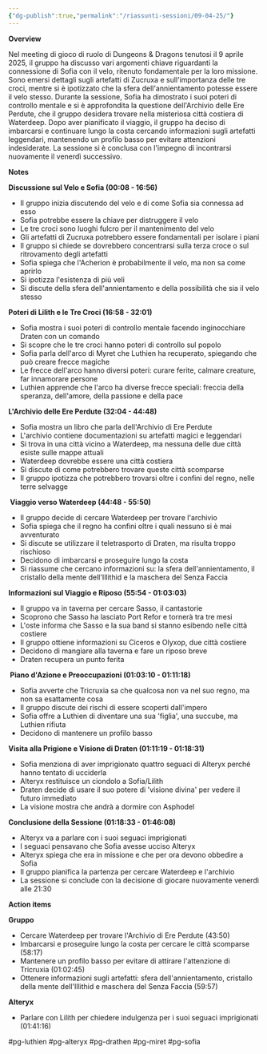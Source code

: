 ```yaml
---
{"dg-publish":true,"permalink":"/riassunti-sessioni/09-04-25/"}
---
```


**Overview**

Nel meeting di gioco di ruolo di Dungeons & Dragons tenutosi il 9 aprile 2025, il gruppo ha discusso vari argomenti chiave riguardanti la connessione di Sofia con il velo, ritenuto fondamentale per la loro missione. Sono emersi dettagli sugli artefatti di Zucruxa e sull'importanza delle tre croci, mentre si è ipotizzato che la sfera dell'annientamento potesse essere il velo stesso. Durante la sessione, Sofia ha dimostrato i suoi poteri di controllo mentale e si è approfondita la questione dell'Archivio delle Ere Perdute, che il gruppo desidera trovare nella misteriosa città costiera di Waterdeep. Dopo aver pianificato il viaggio, il gruppo ha deciso di imbarcarsi e continuare lungo la costa cercando informazioni sugli artefatti leggendari, mantenendo un profilo basso per evitare attenzioni indesiderate. La sessione si è conclusa con l'impegno di incontrarsi nuovamente il venerdì successivo.

**Notes**

**Discussione sul Velo e Sofia (00:08 - 16:56)**

- Il gruppo inizia discutendo del velo e di come Sofia sia connessa ad esso
- Sofia potrebbe essere la chiave per distruggere il velo
- Le tre croci sono luoghi fulcro per il mantenimento del velo
- Gli artefatti di Zucruxa potrebbero essere fondamentali per isolare i piani
- Il gruppo si chiede se dovrebbero concentrarsi sulla terza croce o sul ritrovamento degli artefatti
- Sofia spiega che l'Acherion è probabilmente il velo, ma non sa come aprirlo
- Si ipotizza l'esistenza di più veli
- Si discute della sfera dell'annientamento e della possibilità che sia il velo stesso

**Poteri di Lilith e le Tre Croci (16:58 - 32:01)**

- Sofia mostra i suoi poteri di controllo mentale facendo inginocchiare Draten con un comando
- Si scopre che le tre croci hanno poteri di controllo sul popolo
- Sofia parla dell'arco di Myret che Luthien ha recuperato, spiegando che può creare frecce magiche
- Le frecce dell'arco hanno diversi poteri: curare ferite, calmare creature, far innamorare persone
- Luthien apprende che l'arco ha diverse frecce speciali: freccia della speranza, dell'amore, della passione e della pace

**L'Archivio delle Ere Perdute (32:04 - 44:48)**

- Sofia mostra un libro che parla dell'Archivio di Ere Perdute
- L'archivio contiene documentazioni su artefatti magici e leggendari
- Si trova in una città vicino a Waterdeep, ma nessuna delle due città esiste sulle mappe attuali
- Waterdeep dovrebbe essere una città costiera
- Si discute di come potrebbero trovare queste città scomparse
- Il gruppo ipotizza che potrebbero trovarsi oltre i confini del regno, nelle terre selvagge

**️ Viaggio verso Waterdeep (44:48 - 55:50)**

- Il gruppo decide di cercare Waterdeep per trovare l'archivio
- Sofia spiega che il regno ha confini oltre i quali nessuno si è mai avventurato
- Si discute se utilizzare il teletrasporto di Draten, ma risulta troppo rischioso
- Decidono di imbarcarsi e proseguire lungo la costa
- Si riassume che cercano informazioni su: la sfera dell'annientamento, il cristallo della mente dell'Illithid e la maschera del Senza Faccia

**Informazioni sul Viaggio e Riposo (55:54 - 01:03:03)**

- Il gruppo va in taverna per cercare Sasso, il cantastorie
- Scoprono che Sasso ha lasciato Port Refor e tornerà tra tre mesi
- L'oste informa che Sasso e la sua band si stanno esibendo nelle città costiere
- Il gruppo ottiene informazioni su Ciceros e Olyxop, due città costiere
- Decidono di mangiare alla taverna e fare un riposo breve
- Draten recupera un punto ferita

**️ Piano d'Azione e Preoccupazioni (01:03:10 - 01:11:18)**

- Sofia avverte che Tricruxia sa che qualcosa non va nel suo regno, ma non sa esattamente cosa
- Il gruppo discute dei rischi di essere scoperti dall'impero
- Sofia offre a Luthien di diventare una sua 'figlia', una succube, ma Luthien rifiuta
- Decidono di mantenere un profilo basso

**Visita alla Prigione e Visione di Draten (01:11:19 - 01:18:31)**

- Sofia menziona di aver imprigionato quattro seguaci di Alteryx perché hanno tentato di ucciderla
- Alteryx restituisce un ciondolo a Sofia/Lilith
- Draten decide di usare il suo potere di 'visione divina' per vedere il futuro immediato
- La visione mostra che andrà a dormire con Asphodel

**Conclusione della Sessione (01:18:33 - 01:46:08)**

- Alteryx va a parlare con i suoi seguaci imprigionati
- I seguaci pensavano che Sofia avesse ucciso Alteryx
- Alteryx spiega che era in missione e che per ora devono obbedire a Sofia
- Il gruppo pianifica la partenza per cercare Waterdeep e l'archivio
- La sessione si conclude con la decisione di giocare nuovamente venerdì alle 21:30

**Action items**

**Gruppo**

- Cercare Waterdeep per trovare l'Archivio di Ere Perdute (43:50)
- Imbarcarsi e proseguire lungo la costa per cercare le città scomparse (58:17)
- Mantenere un profilo basso per evitare di attirare l'attenzione di Tricruxia (01:02:45)
- Ottenere informazioni sugli artefatti: sfera dell'annientamento, cristallo della mente dell'Illithid e maschera del Senza Faccia (59:57)

**Alteryx**

- Parlare con Lilith per chiedere indulgenza per i suoi seguaci imprigionati (01:41:16)

#pg-luthien
#pg-alteryx
#pg-drathen
#pg-miret
#pg-sofia